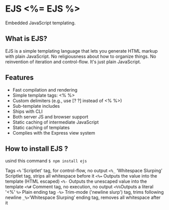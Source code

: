 # EJS <%= EJS %>
Embedded JavaScript templating.
## What is EJS?
 EJS is a simple templating language that lets you generate HTML markup with plain JavaScript. No religiousness about how to organize things. No reinvention of iteration and control-flow. It's just plain JavaScript.


 ## Features
- Fast compilation and rendering
- Simple template tags: <% %>
- Custom delimiters (e.g., use [? ?] instead of <% %>)
- Sub-template includes
- Ships with CLI
- Both server JS and browser support
- Static caching of intermediate JavaScript
- Static caching of templates
- Complies with the Express view system

## How to install EJS ?
usind this command 
```$ npm install ejs```


Tags
`<%` 'Scriptlet' tag, for control-flow, no output
`<%_` ‘Whitespace Slurping’ Scriptlet tag, strips all whitespace before it
`<%=` Outputs the value into the template (HTML escaped)
`<%-` Outputs the unescaped value into the template
`<%#` Comment tag, no execution, no output
`<%%`Outputs a literal '<%'
`%>` Plain ending tag
`-%>` Trim-mode ('newline slurp') tag, trims following newline
`_%>`‘Whitespace Slurping’ ending tag, removes all whitespace after it